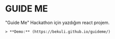 # GUIDE ME

"Guide Me" Hackathon için yazdığım react projem.

	> **Demo:** (https://bekuli.github.io/guideme/)
